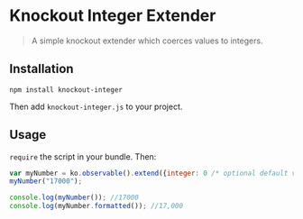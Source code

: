 # Knockout Integer Extender

> A simple knockout extender which coerces values to integers.

## Installation

```
npm install knockout-integer
```

Then add `knockout-integer.js` to your project.

## Usage

`require` the script in your bundle. Then:

```js
var myNumber = ko.observable().extend({integer: 0 /* optional default value if it cannot be coerced to integer */});
myNumber("17000");

console.log(myNumber()); //17000
console.log(myNumber.formatted()); //17,000
```